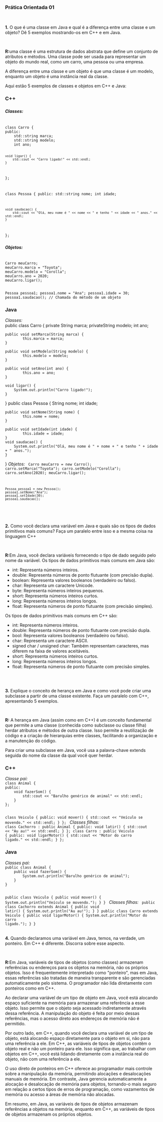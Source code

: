 <h3 align="left">Prática Orientada 01</h3>
<br>
<p align="left"><b>1.</b> O que é uma classe em Java e qual é a diferença entre uma classe e um 
objeto? Dê 5 exemplos mostrando-os em C++ e em Java.</p>
<br>
<p align="left"><b>R:</b>uma classe é uma estrutura de dados abstrata que define um conjunto de atributos e métodos. Uma classe pode ser usada para representar um objeto do mundo real, como um carro, uma pessoa ou uma empresa. </p>
<p align="left">A diferença entre uma classe e um objeto é que uma classe é um modelo, enquanto um objeto é uma instância real da classe.</p>

<p align="left">Aqui estão 5 exemplos de classes e objetos em C++ e Java:</p>

<p align="left"><h3>C++</h3></p>
<p align="left"><h3><h5>Classes:</h5></p>
<code>
class Carro {
public:
    std::string marca;
    std::string modelo;
    int ano;

    void ligar() {
        std::cout << "Carro ligado!" << std::endl;
    }
};

class Pessoa {
public:
    std::string nome;
    int idade;

    void saudacao() {
        std::cout << "Olá, meu nome é " << nome << " e tenho " << idade << " anos." << std::endl;
    }
};
</code>
<p align="left"><h3><h5>Objetos:</h5></p>
<code>
Carro meuCarro;
meuCarro.marca = "Toyota";
meuCarro.modelo = "Corolla";
meuCarro.ano = 2020;
meuCarro.ligar();

Pessoa pessoa1;
pessoa1.nome = "Ana";
pessoa1.idade = 30;
pessoa1.saudacao(); // Chamada do método de um objeto
</code>
<br>
<p align="left"><h3>Java</h3></p>
<i>Classes:</i>
<br>
public class Carro {
    private String marca;
    privateString modelo;
    int ano;
    
	public void setMarca(String marca) {
			this.marca = marca;
	}
	
	public void setModelo(String modelo) {
			this.modelo = modelo;
	}
	
	public void setAno(int ano) {
			this.ano = ano;
	}
	
    void ligar() {
        System.out.println("Carro ligado!");
    }
}
public class Pessoa {
    String nome;
    int idade;
    
	public void setNome(String nome) {
			this.nome = nome;
	}
	
	public void setIdade(int idade) {
			this.idade = idade;
	}
    void saudacao() {
        System.out.println("Olá, meu nome é " + nome + " e tenho " + idade + " anos.");
    }
}
<i>Objetos:</i>
<code>
	Carro meuCarro = new Carro();
	carro.setMarca("Toyota");
	carro.setModelo("Corolla");
	carro.setAno(2020);
	meuCarro.ligar();

	Pessoa pessoa1 = new Pessoa();
	pessoa1.setNome("Ana");
	pessoa1.setIdade(30);
	pessoa1.saudacao();
</code>
<br>
<br>
<p align="left"><b>2.</b> Como você declara uma variável em Java e quais são os tipos de dados 
primitivos mais comuns? Faça um paralelo entre isso e a mesma coisa na linguagem C++</p>
<br>
<p align="left"><b>R:</b>Em Java, você declara variáveis fornecendo o tipo de dado seguido pelo nome da variável. Os tipos de dados primitivos mais comuns em Java são:</p>
<ul>
<li>int: Representa números inteiros.</li>
<li>double: Representa números de ponto flutuante (com precisão dupla).</li>
<li>boolean: Representa valores booleanos (verdadeiro ou falso).</li>
<li>char: Representa um caractere Unicode.</li>
<li>byte: Representa números inteiros pequenos.</li>
<li>short: Representa números inteiros curtos.</li>
<li>long: Representa números inteiros longos.</li>
<li>float: Representa números de ponto flutuante (com precisão simples).</li>
</ul>
<p align="left">Os tipos de dados primitivos mais comuns em C++ são:</p>
<ul>
<li>int: Representa números inteiros.</li>
<li>double: Representa números de ponto flutuante com precisão dupla.</li>
<li>bool: Representa valores booleanos (verdadeiro ou falso).</li>
<li>char: Representa um caractere ASCII.</li>
<li>signed char / unsigned char: Também representam caracteres, mas diferem na faixa de valores aceitáveis.</li>
<li>short: Representa números inteiros curtos.</li>
<li>long: Representa números inteiros longos.</li>
<li>float: Representa números de ponto flutuante com precisão simples.</li>
</ul>
<br>
<br>
<p align="left"><b>3.</b> Explique o conceito de herança em Java e como você pode criar uma 
subclasse a partir de uma classe existente. Faça um paralelo com C++, apresentando 5 exemplos.</p>
<br>
<p align="left"><b>R:</b>
A herança em Java (assim como em C++) é um conceito fundamental que permite a uma classe (conhecida como subclasse ou classe filha) herdar atributos e métodos de outra classe. Isso permite a reutilização de código e a criação de hierarquias entre classes, facilitando a organização e a manutenção do código.
</p>
<p align="left">Para criar uma subclasse em Java, você usa a palavra-chave extends seguida do nome da classe da qual você quer herdar.</p>
<p align="left"><h3>C++</h3></p>
<i>Classe pai:</i>
<code>
class Animal {
public:
    void fazerSom() {
        std::cout << "Barulho genérico de animal" << std::endl;
    }
};

class Veiculo {
public:
    void mover() {
        std::cout << "Veículo se movendo." << std::endl;
    }
};
</code>
<i>Classes filhas:</i>
<code>
class Cachorro : public Animal {
public:
    void latir() {
        std::cout << "Au au!" << std::endl;
    }
};
class Carro : public Veiculo {
public:
    void ligarMotor() {
        std::cout << "Motor do carro ligado." << std::endl;
    }
};
</code>
<br>
<p align="left"><h3>Java</h3></p>
<i>Classes pai:</i>
<code>
public class Animal {
    public void fazerSom() {
        System.out.println("Barulho genérico de animal");
    }
}

public class Veiculo {
    public void mover() {
        System.out.println("Veículo se movendo.");
    }
}
</code>
<i>Classes filhas:</i>
<code>
public class Cachorro extends Animal {
    public void latir() {
        System.out.println("Au au!");
    }
}
public class Carro extends Veiculo {
    public void ligarMotor() {
        System.out.println("Motor do carro ligado.");
    }
}
</code>
<br>
<br>
<p align="left"><b>4.</b> Quando declaramos uma variável em Java, temos, na verdade, um ponteiro. 
Em C++ é diferente. Discorra sobre esse aspecto.</p>
<br>
<p align="left"><b>R:</b>Em Java, variáveis de tipos de objetos (como classes) armazenam referências ou endereços para os objetos na memória, não os próprios objetos. Isso é frequentemente interpretado como "ponteiro", mas em Java, essas referências são tratadas de maneira transparente e são gerenciadas automaticamente pelo sistema. O programador não lida diretamente com ponteiros como em C++.</p>
<p align="left">Ao declarar uma variável de um tipo de objeto em Java, você está alocando espaço suficiente na memória para armazenar uma referência a esse objeto. Isso permite que o objeto seja acessado indiretamente através dessa referência. A manipulação do objeto é feita por meio dessas referências, mas o acesso direto aos endereços de memória não é permitido.</p>
<p align="left">Por outro lado, em C++, quando você declara uma variável de um tipo de objeto, está alocando espaço diretamente para o objeto em si, não para uma referência a ele. Em C++, as variáveis de tipos de objetos contêm o objeto real e não um ponteiro para ele. Isso significa que, ao trabalhar com objetos em C++, você está lidando diretamente com a instância real do objeto, não com uma referência a ele.</p>
<p align="left">O uso direto de ponteiros em C++ oferece ao programador mais controle sobre a manipulação da memória, permitindo alocações e desalocações manuais de memória. Em contraste, Java gerencia automaticamente a alocação e desalocação de memória para objetos, tornando-o mais seguro em relação a certos tipos de erros de programação, como vazamentos de memória ou acesso a áreas de memória não alocadas.</p>
<p align="left">Em resumo, em Java, as variáveis de tipos de objetos armazenam referências a objetos na memória, enquanto em C++, as variáveis de tipos de objetos armazenam os próprios objetos.</p>